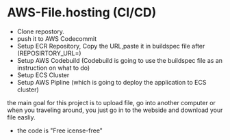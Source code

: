 # AWS-File.hosting (CI/CD)

- Clone repostory.
- push it to AWS Codecommit
- Setup ECR Repository, Copy the URL,paste it in buildspec file after (REPOSIRTORY_URL=)
- Setup AWS Codebuild (Codebuild is going to use the buildspec file as an instruction on what to do)
- Setup ECS Cluster
- Setup AWS Pipline (which is going to deploy the application to ECS cluster)



the main goal for this project is to upload file, go into another computer or when you traveling around, you just go in to the webside and download your file easliy.

- the code is "Free icense-free"

